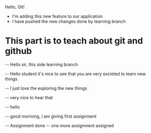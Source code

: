 Hello, Git!

- I'm adding this new feature to our application
- I have pushed the new changes done by learning branch


# This part is to teach about git and github

-- Hello sir, this side learning branch

-- Hello student it's nice to see that you are very excieted to learn new things.

-- I just love the exploring the new things

-- very nice to hear that

-- hello

-- good morining, i am giving first assignment

-- Assignment done
-- one more assignment assigned
